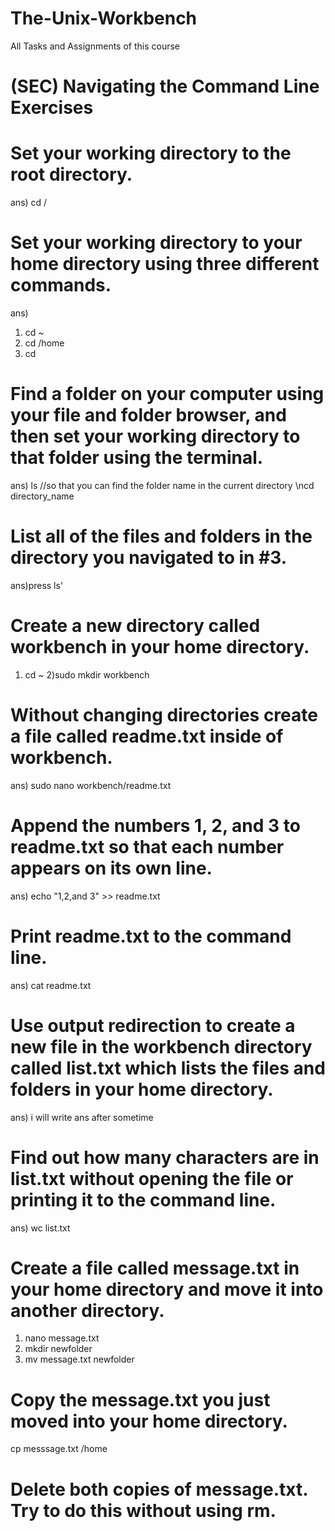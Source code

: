 # The-Unix-Workbench
All Tasks and Assignments of this course

# (SEC) Navigating the Command Line Exercises

# Set your working directory to the root directory.
ans) cd /
# Set your working directory to your home directory using three different commands.
ans) 
1) cd ~
2) cd /home
3) cd 
# Find a folder on your computer using your file and folder browser, and then set your working directory to that folder using the terminal.
ans)
ls //so that you can find the folder name in the current directory
 \ncd directory_name 
# List all of the files and folders in the directory you navigated to in #3.
ans)press ls'

# Create a new directory called workbench in your home directory.
1) cd ~
2)sudo mkdir workbench
# Without changing directories create a file called readme.txt inside of workbench.
ans) sudo nano workbench/readme.txt
# Append the numbers 1, 2, and 3 to readme.txt so that each number appears on its own line.
ans) echo "1,2,and 3" >> readme.txt
# Print readme.txt to the command line.
ans) cat readme.txt
# Use output redirection to create a new file in the workbench directory called list.txt which lists the  files and folders in your home directory.
ans) i will write ans after sometime
# Find out how many characters are in list.txt without opening the file or printing it to the command line.
ans) wc list.txt

# Create a file called message.txt in your home directory and move it into another directory.
1) nano message.txt
2) mkdir newfolder
3) mv message.txt newfolder
# Copy the message.txt you just moved into your home directory.
cp messsage.txt /home
# Delete both copies of message.txt. Try to do this without using rm.

